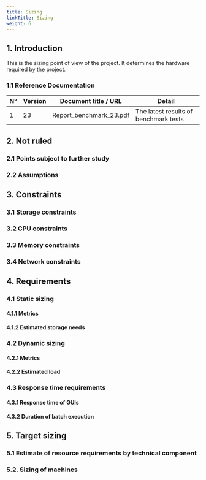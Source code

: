 ```yaml
---
title: Sizing
linkTitle: Sizing
weight: 6
---
```


## 1. Introduction

This is the sizing point of view of the project. It determines the hardware required by the project.

### 1.1 Reference Documentation

| N° | Version	 | Document title / URL    | Detail                                |
|----|----------|-------------------------|---------------------------------------|
| 1  | 23       | Report_benchmark_23.pdf | The latest results of benchmark tests |

## 2. Not ruled

### 2.1 Points subject to further study



### 2.2 Assumptions



## 3. Constraints



### 3.1 Storage constraints



### 3.2 CPU constraints



### 3.3 Memory constraints



### 3.4 Network constraints



## 4. Requirements



### 4.1 Static sizing



#### 4.1.1 Metrics



#### 4.1.2 Estimated storage needs



### 4.2 Dynamic sizing



#### 4.2.1 Metrics



#### 4.2.2 Estimated load



### 4.3 Response time requirements

#### 4.3.1 Response time of GUIs



#### 4.3.2 Duration of batch execution



## 5. Target sizing



### 5.1 Estimate of resource requirements by technical component



### 5.2. Sizing of machines


